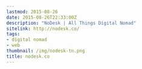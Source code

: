 ```yaml
---
lastmod: 2015-08-26
date: 2015-08-26T22:33:00Z
description: "NoDesk | All Things Digital Nomad"
sitelink: http://nodesk.co/
tags:
- digital nomad
- web
thumbnail: /img/nodesk-tn.png
title: nodesk.co
---
```

